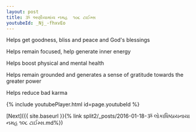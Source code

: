 ```yaml
---
layout: post
title: ૐ અણીયામાંય નમહ  ૧૦૮ ટાઈમ્સ
youtubeId: _Nj_-fhxvEo
---
```

 
 
Helps get goodness, bliss and peace and God's blessings
 
Helps remain focused, help generate inner energy 
 
Helps boost physical and mental health 
 
Helps remain grounded and generates a sense of gratitude towards the greater power 
 
Helps reduce bad karma
 
 
 
 


{% include youtubePlayer.html id=page.youtubeId %}
 
[Next]({{ site.baseurl }}{% link  split2/_posts/2016-01-18-ૐ લોકાધિષ્ઠાયનાયા નમહ ૧૦૮ ટાઈમ્સ.md%})
 
